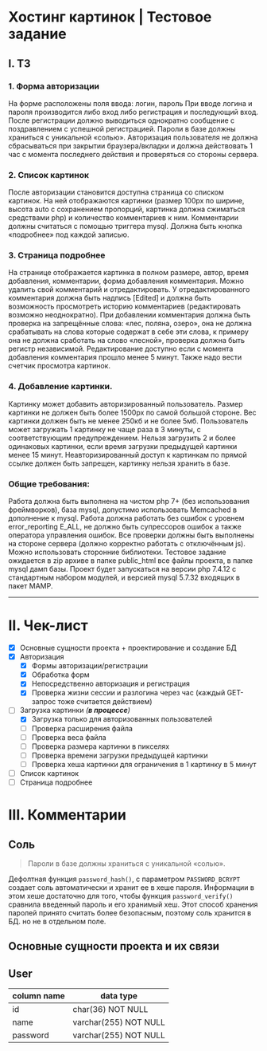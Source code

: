# Хостинг картинок | Тестовое задание

## I. ТЗ

### 1. Форма авторизации

На форме расположены поля ввода: логин, пароль
При вводе логина и пароля производится либо вход либо регистрация и последующий вход.
После регистрации должно выводиться однократно сообщение с поздравлением с успешной регистрацией.
Пароли в базе должны храниться с уникальной «солью».
Авторизация пользователя не должна сбрасываться при закрытии браузера/вкладки и должна действовать 1 час с момента последнего действия и проверяться со стороны сервера.

### 2. Список картинок

После авторизации становится доступна страница со списком картинок. На ней отображаются картинки (размер 100px по ширине, высота auto с сохранением пропорций, картинка должна сжиматься средствами php) и количество комментариев к ним.
Комментарии должны считаться с помощью триггера mysql.
Должна быть кнопка «подробнее» под каждой записью.

### 3. Страница подробнее

На странице отображается картинка в полном размере, автор, время добавления, комментарии, форма добавления комментария.
Можно удалить свой комментарий и отредактировать. У отредактированного комментария должна быть надпись [Edited] и должна быть возможность просмотреть историю комментариев (редактировать возможно неоднократно).
При добавлении комментария должна быть проверка на запрещённые слова: «лес, поляна, озеро», она не должна срабатывать на слова которые содержат в себе эти слова, к примеру она не должна сработать на слово «лесной», проверка должна быть регистр независимой.
Редактирование доступно если с момента добавления комментария прошло менее 5 минут.
Также надо вести счетчик просмотра картинок.

### 4. Добавление картинки.

Картинку может добавить авторизированный пользователь.
Размер картинки не должен быть более 1500px по самой большой стороне.
Вес картинки должен быть не менее 250кб и не более 5мб.
Пользователь может загружать 1 картинку не чаще раза в 3 минуты, с соответствующим предупреждением.
Нельзя загрузить 2 и более одинаковых картинки, если время загрузки предыдущей картинки менее 15 минут.
Неавторизированный доступ к картинкам по прямой ссылке должен быть запрещен, картинку нельзя хранить в базе.

### Общие требования:

Работа должна быть выполнена на чистом php 7+ (без использования фреймворков), база mysql, допустимо использовать Memcached в дополнение к mysql.
Работа должна работать без ошибок с уровнем error_reporting E_ALL, не должно быть супрессоров ошибок а также оператора управления ошибок.
Все проверки должны быть выполнены на стороне сервера (должно корректно работать с отключённым js).
Можно использовать сторонние библиотеки.
Тестовое задание ожидается в zip архиве в папке public_html все файлы проекта, в папке mysql дамп базы.
Проект будет запускаться на версии php 7.4.12 с стандартным набором модулей, и версией mysql 5.7.32 входящих в пакет MAMP.

---

# II. Чек-лист

- [x] Основные сущности проекта + проектирование и создание БД
- [x] Авторизация
  - [x] Формы авторизации/регистрации
  - [x] Обработка форм
  - [x] Непосредственно авторизация и регистрация
  - [x] Проверка жизни сессии и разлогина через час (каждый GET-запрос тоже считается действием)
- [ ] Загрузка картинки _(**в процессе**)_
  - [x] Загрузка только для авторизованных пользователей
  - [ ] Проверка расширения файла
  - [ ] Проверка веса файла
  - [ ] Проверка размера картинки в пикселях
  - [ ] Проверка времени загрузки предыдущей картинки
  - [ ] Проверка хеша картинки для ограничения в 1 картинку в 5 минут
- [ ] Список картинок
- [ ] Страница подробнее

# III. Комментарии

## Соль

>Пароли в базе должны храниться с уникальной «солью».

Дефолтная функция `password_hash()`, с параметром `PASSWORD_BCRYPT` создает соль автоматически и хранит ее в хеше пароля. Информации в этом хеше достаточно для того, чтобы функция `password_verify()` сравнила введенный пароль и его хранимый хеш.
Этот способ хранения паролей принято считать более безопасным, поэтому соль хранится в БД. но не в отдельном поле.

## Основные сущности проекта и их связи

## User
|column name| data type
|----|----|
|id|char(36) NOT NULL|
|name|varchar(255) NOT NULL|
|password|varchar(255) NOT NULL|